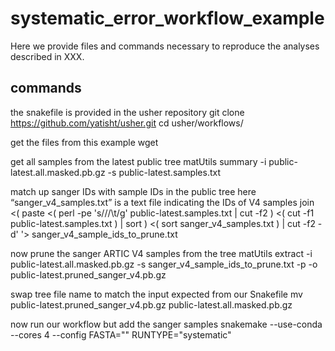 # systematic_error_workflow_example

Here we provide files and commands necessary to reproduce the analyses described in XXX. 

## commands 

the snakefile is provided in the usher repository
    git clone https://github.com/yatisht/usher.git
    cd usher/workflows/ 

get the files from this example
    wget 

get all samples from the latest public tree
    matUtils summary -i public-latest.all.masked.pb.gz -s public-latest.samples.txt

match up sanger IDs with sample IDs in the public tree
here “sanger_v4_samples.txt” is a text file indicating the IDs of V4 samples
    join <( paste <( perl -pe 's/\//\t/g' public-latest.samples.txt | cut -f2 ) <( cut -f1 public-latest.samples.txt ) | sort ) <( sort sanger_v4_samples.txt ) | cut -f2 -d' '> sanger_v4_sample_ids_to_prune.txt 

now prune the sanger ARTIC V4 samples from the tree
    matUtils extract -i public-latest.all.masked.pb.gz -s sanger_v4_sample_ids_to_prune.txt -p -o public-latest.pruned_sanger_v4.pb.gz

swap tree file name to match the input expected from our Snakefile
    mv public-latest.pruned_sanger_v4.pb.gz public-latest.all.masked.pb.gz

now run our workflow but add the sanger samples 
    snakemake --use-conda --cores 4 --config FASTA="<FASTA>" RUNTYPE="systematic"
